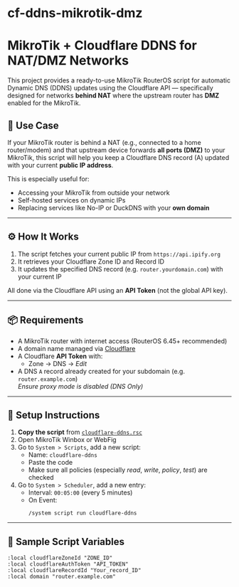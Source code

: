 # cf-ddns-mikrotik-dmz
# MikroTik + Cloudflare DDNS for NAT/DMZ Networks

This project provides a ready-to-use MikroTik RouterOS script for automatic Dynamic DNS (DDNS) updates using the Cloudflare API — specifically designed for networks **behind NAT** where the upstream router has **DMZ** enabled for the MikroTik.

## 🧠 Use Case

If your MikroTik router is behind a NAT (e.g., connected to a home router/modem) and that upstream device forwards **all ports (DMZ)** to your MikroTik, this script will help you keep a Cloudflare DNS record (A) updated with your current **public IP address**.

This is especially useful for:
- Accessing your MikroTik from outside your network
- Self-hosted services on dynamic IPs
- Replacing services like No-IP or DuckDNS with your **own domain**

---

## ⚙️ How It Works

1. The script fetches your current public IP from `https://api.ipify.org`
2. It retrieves your Cloudflare Zone ID and Record ID
3. It updates the specified DNS record (e.g. `router.yourdomain.com`) with your current IP

All done via the Cloudflare API using an **API Token** (not the global API key).

---

## 📦 Requirements

- A MikroTik router with internet access (RouterOS 6.45+ recommended)
- A domain name managed via [Cloudflare](https://cloudflare.com)
- A Cloudflare **API Token** with:
  - Zone → DNS → *Edit*
- A DNS `A` record already created for your subdomain (e.g. `router.example.com`)  
  *Ensure proxy mode is disabled (DNS Only)*

---

## 🚀 Setup Instructions

1. **Copy the script** from [`cloudflare-ddns.rsc`](cloudflare-ddns.rsc)
2. Open MikroTik Winbox or WebFig
3. Go to `System > Scripts`, add a new script:
   - Name: `cloudflare-ddns`
   - Paste the code
   - Make sure all policies (especially *read*, *write*, *policy*, *test*) are checked
4. Go to `System > Scheduler`, add a new entry:
   - Interval: `00:05:00` (every 5 minutes)
   - On Event:
     ```
     /system script run cloudflare-ddns
     ```

---

## 📄 Sample Script Variables

```rsc
:local cloudflareZoneId "ZONE_ID"
:local cloudflareAuthToken "API_TOKEN"
:local cloudflareRecordId "Your_record_ID" 
:local domain "router.example.com"
